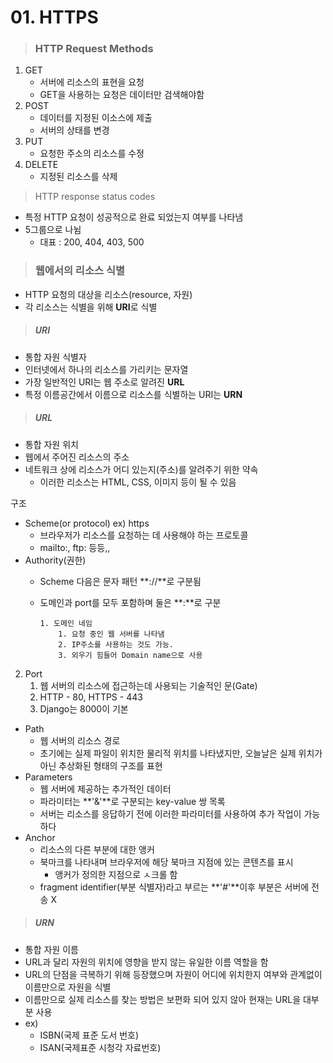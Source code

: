 # 01. HTTPS

> ### HTTP Request Methods

1. GET
   - 서버에 리소스의 표현을 요청
   - GET을 사용하는 요청은 데이터만 검색해야함
2. POST
   - 데이터를 지정된 이소스에 제출
   - 서버의 상태를 변경
3. PUT
   - 요청한 주소의 리소스를 수정
4. DELETE
   - 지정된 리소스를 삭제



> HTTP response status codes

- 특정 HTTP 요청이 성공적으로 완료 되었는지 여부를 나타냄
- 5그룹으로 나뉨
  - 대표 : 200, 404, 403, 500



> ### 웹에서의 리소스 식별

- HTTP 요청의 대상을 리소스(resource, 자원)
- 각 리소스는 식별을 위해 **URI**로 식별



> ##### URI

- 통합 자원 식별자
- 인터넷에서 하나의 리소스를 가리키는 문자열
- 가장 일반적인 URI는 웹 주소로 알려진 **URL**
- 특정 이름공간에서 이름으로 리소스를 식별하는 URI는 **URN**



> ##### URL

- 통합 자원 위치
- 웹에서 주어진 리소스의 주소
- 네트워크 상에 리소스가 어디 있는지(주소)를 알려주기 위한 약속
  - 이러한 리소스는 HTML, CSS, 이미지 등이 될 수 있음



구조

- Scheme(or protocol) ex) https
  - 브라우저가 리소스를 요청하는 데 사용해야 하는 프로토콜
  - mailto:, ftp: 등등,,
- Authority(권한)
  - Scheme 다음은 문자 패턴 **://**로 구분됨
  - 도메인과 port를 모두 포함하며 둘은 **:**로 구분



  		1. 도메인 네임
       		1. 요청 중인 웹 서버를 나타냄
       		2. IP주소를 사용하는 것도 가능.
       		3. 외우기 힘들어 Domain name으로 사용

2. Port
   1. 웹 서버의 리소스에 접근하는데 사용되는 기술적인 문(Gate)
   2. HTTP - 80, HTTPS - 443
   3. Django는 8000이 기본



- Path
  - 웹 서버의 리소스 경로
  - 초기에는 실제 파일이 위치한 물리적 위치를 나타냈지만, 오늘날은 실제 위치가 아닌 추상화된 형태의 구조를 표현
- Parameters
  - 웹 서버에 제공하는 추가적인 데이터
  - 파라미터는 **'&'**로 구분되는 key-value 쌍 목록
  - 서버는 리소스를 응답하기 전에 이러한 파라미터를 사용하여 추가 작업이 가능하다
- Anchor
  - 리소스의 다른 부분에 대한 앵커
  - 북마크를 나타내며 브라우저에 해당 북마크 지점에 있는 콘텐츠를 표시
    - 앵커가 정의한 지점으로 ㅅ크롤 함
  - fragment identifier(부분 식별자)라고 부르는 **'#'**이후 부분은 서버에 전송 X



> ##### URN

- 통합 자원 이름
- URL과 달리 자원의 위치에 영향을 받지 않는 유일한 이름 역할을 함
- URL의 단점을 극복하기 위해 등장했으며 자원이 어디에 위치한지 여부와 관계없이 이름만으로 자원을 식별
- 이름만으로 실제 리소스를 찾는 방법은 보편화 되어 있지 않아 현재는 URL을 대부분 사용
- ex)
  - ISBN(국제 표준 도서 번호)
  - ISAN(국제표준 시청각 자료번호)

